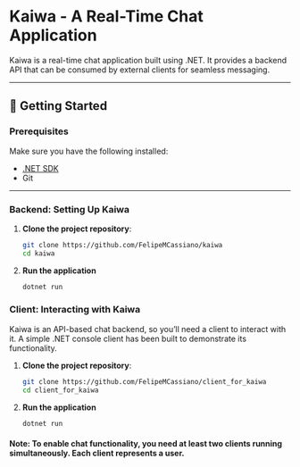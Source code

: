 # Kaiwa - A Real-Time Chat Application

Kaiwa is a real-time chat application built using .NET. It provides a backend API that can be consumed by external clients for seamless messaging.

---

## 🚀 Getting Started

### Prerequisites
Make sure you have the following installed:
- [.NET SDK](https://dotnet.microsoft.com/download)
- Git

---

### Backend: Setting Up Kaiwa
1. **Clone the project repository**:
   ```bash
   git clone https://github.com/FelipeMCassiano/kaiwa
   cd kaiwa
   ```
2. **Run the application**
   ```bash
   dotnet run 
   ```
### Client: Interacting with Kaiwa
Kaiwa is an API-based chat backend, so you’ll need a client to interact with it. A simple .NET console client has been built to demonstrate its functionality.
1. **Clone the project repository**:
   ```bash
   git clone https://github.com/FelipeMCassiano/client_for_kaiwa
   cd client_for_kaiwa
   ```
2. **Run the application**
   ```bash
   dotnet run 
   ```
#### Note: To enable chat functionality, you need at least two clients running simultaneously. Each client represents a user.
